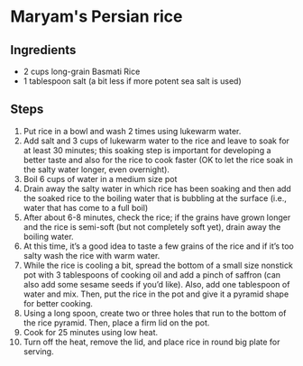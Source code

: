 # Maryam's Persian rice

## Ingredients

* 2 cups long-grain Basmati Rice
* 1 tablespoon salt \(a bit less if more potent sea salt is used\) 

## Steps

1. Put rice in a bowl and wash 2 times using lukewarm water.
2. Add salt and 3 cups of lukewarm water to the rice and leave to soak for at least 30 minutes; this soaking step is important for developing a better taste and also for the rice to cook faster \(OK to let the rice soak in the salty water longer, even overnight\).
3. Boil 6 cups of water in a medium size pot
4. Drain away the salty water in which rice has been soaking and then add the soaked rice to the boiling water that is bubbling at the surface \(i.e., water that has come to a full boil\)
5. After about 6-8 minutes, check the rice; if the grains have grown longer and the rice is semi-soft \(but not completely soft yet\), drain away the boiling water.
6. At this time, it’s a good idea to taste a few grains of the rice and if it’s too salty wash the rice with warm water.
7. While the rice is cooling a bit, spread the bottom of a small size nonstick pot with 3 tablespoons of cooking oil and add a pinch of saffron \(can also add some sesame seeds if you’d like\). Also, add one tablespoon of water and mix. Then, put the rice in the pot and give it a pyramid shape for better cooking.
8. Using a long spoon, create two or three holes that run to the bottom of the rice pyramid. Then, place a firm lid on the pot.
9. Cook for 25 minutes using low heat.
10. Turn off the heat, remove the lid, and place rice in round big plate for serving.


